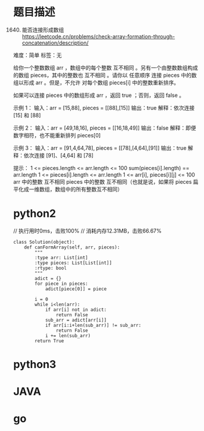 # 题目描述

1640. 能否连接形成数组  
https://leetcode.cn/problems/check-array-formation-through-concatenation/description/  

难度：简单
标签：无

给你一个整数数组 arr ，数组中的每个整数 互不相同 。另有一个由整数数组构成的数组 pieces，其中的整数也 互不相同 。请你以 任意顺序 连接 pieces 中的数组以形成 arr 。但是，不允许 对每个数组 pieces[i] 中的整数重新排序。

如果可以连接 pieces 中的数组形成 arr ，返回 true ；否则，返回 false 。

示例 1：
输入：arr = [15,88], pieces = [[88],[15]]
输出：true
解释：依次连接 [15] 和 [88]

示例 2：
输入：arr = [49,18,16], pieces = [[16,18,49]]
输出：false
解释：即便数字相符，也不能重新排列 pieces[0]

示例 3：
输入：arr = [91,4,64,78], pieces = [[78],[4,64],[91]]
输出：true
解释：依次连接 [91]、[4,64] 和 [78]

提示：
1 <= pieces.length <= arr.length <= 100
sum(pieces[i].length) == arr.length
1 <= pieces[i].length <= arr.length
1 <= arr[i], pieces[i][j] <= 100
arr 中的整数 互不相同
pieces 中的整数 互不相同（也就是说，如果将 pieces 扁平化成一维数组，数组中的所有整数互不相同）

# python2

// 执行用时0ms，击败100%
// 消耗内存12.31MB，击败66.67%
```
class Solution(object):
    def canFormArray(self, arr, pieces):
        """
        :type arr: List[int]
        :type pieces: List[List[int]]
        :rtype: bool
        """
        adict = {}
        for piece in pieces:
            adict[piece[0]] = piece
        
        i = 0
        while i<len(arr):
            if arr[i] not in adict:
                return False
            sub_arr = adict[arr[i]]
            if arr[i:i+len(sub_arr)] != sub_arr:
                return False
            i += len(sub_arr)
        return True
```

# python3 

# JAVA

# go
